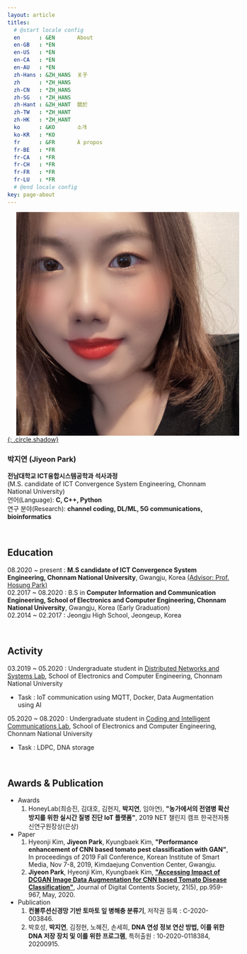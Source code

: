 ```yaml
---
layout: article
titles:
  # @start locale config
  en      : &EN       About
  en-GB   : *EN
  en-US   : *EN
  en-CA   : *EN
  en-AU   : *EN
  zh-Hans : &ZH_HANS  关于
  zh      : *ZH_HANS
  zh-CN   : *ZH_HANS
  zh-SG   : *ZH_HANS
  zh-Hant : &ZH_HANT  關於
  zh-TW   : *ZH_HANT
  zh-HK   : *ZH_HANT
  ko      : &KO       소개
  ko-KR   : *KO
  fr      : &FR       À propos
  fr-BE   : *FR
  fr-CA   : *FR
  fr-CH   : *FR
  fr-FR   : *FR
  fr-LU   : *FR
  # @end locale config
key: page-about
---
```


<a href="https://www.instagram.com/_jiyeoninit_/" target="_blank">
<img src="./assets/images/jy.jpg" class="image image--md" align="left" hspace="20" markdown="1">{: .circle.shadow} </a>

### 박지연 (Jiyeon Park)        
**전남대학교 ICT융합시스템공학과 석사과정**    
(M.S. candidate of ICT Convergence System Engineering, Chonnam National University)    
언어(Language): **C, C++, Python**   
연구 분야(Research): **channel coding, DL/ML, 5G communications, bioinformatics**

<br/>

## Education
08.2020 ~ present : **M.S candidate of ICT Convergence System Engineering, Chonnam National University**, Gwangju, Korea
<a href="http://myweb.jnu.ac.kr/~hpark1/" target="_blank">  (Advisor: Prof. Hosung Park)</a>    
02.2017 ~ 08.2020 : B.S in **Computer Information and Communication Engineering, School of Electronics and Computer Engineering, Chonnam National University**, Gwangju, Korea (Early Graduation)    
02.2014 ~ 02.2017 : Jeongju High School, Jeongeup, Korea    

<br/>

## Activity
03.2019 ~ 05.2020 : Undergraduate student in
<a href="http://dnslab.jnu.ac.kr/" target="_blank"> Distributed Networks and Systems Lab</a>, School of Electronics and Computer Engineering, Chonnam National University
- Task : IoT communication using MQTT, Docker, Data Augmentation using AI

05.2020 ~ 08.2020 : Undergraduate student in
<a href="http://cctl.jnu.ac.kr/" target="_blank"> Coding and Intelligent Communications Lab</a>, School of Electronics and Computer Engineering, Chonnam National University    
- Task : LDPC, DNA storage    

<br/>

## Awards & Publication
- Awards     
	1. HoneyLab(최승진, 김대호, 김현지, **박지연**, 임아연), **"농가에서의 전염병 확산 방지를 위한 실시간 질병 진단 IoT 플랫폼"**, 2019 NET 챌린지 캠프 한국전자통신연구원장상(은상)    
- Paper      
	1. Hyeonji Kim, **Jiyeon Park**, Kyungbaek Kim, 
**"Performance enhancement of CNN based tomato pest classification with GAN"**, In proceedings of 2019 Fall Conference, Korean Institute of Smart Media, Nov 7-8, 2019, Kimdaejung Convention Center, Gwangju.    
	2. **Jiyeon Park**, Hyeonji Kim, Kyungbaek Kim, 
<a href="https://www.dbpia.co.kr/journal/articleDetail?nodeId=NODE09347960" target="_blank">**"Accessing Impact of DCGAN Image Data Augmentation for CNN based Tomato Disease Classification"**</a>, Journal of Digital Contents Society, 21(5), pp.959-967, May, 2020.     
- Publication     
	1. **컨볼루션신경망 기반 토마토 잎 병해충 분류기**, 저작권 등록 : C-2020-003846.      
  2. 박호성, **박지연**, 김정현, 노혜진, 손세희, **DNA 연성 정보 연산 방법, 이를 위한 DNA 저장 장치 및 이를 위한 프로그램**, 특허출원 : 10-2020-0118384, 20200915.      
<br/>




